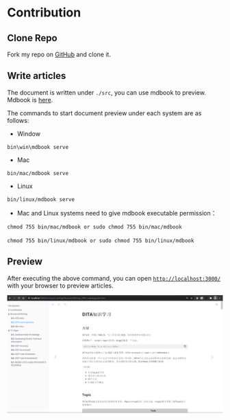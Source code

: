 # Contribution

## Clone Repo

Fork my repo on [GitHub](https://github.com/ireneontheway/ireneontheway.github.io) and clone it.

## Write articles
The document is written under `./src`, you can use mdbook to preview.
Mdbook is [here](https://mdbook.budshome.com).


The commands to start document preview under each system are as follows:

- Window

```
bin\win\mdbook serve
```

- Mac

```
bin/mac/mdbook serve
```

- Linux 

```
bin/linux/mdbook serve
```

-  Mac and Linux systems need to give mdbook executable permission：
 
```
chmod 755 bin/mac/mdbook or sudo chmod 755 bin/mac/mdbook

chmod 755 bin/linux/mdbook or sudo chmod 755 bin/linux/mdbook
```

## Preview

After executing the above command, you can open 
[`http://localhost:3000/`](http://localhost:3000/)
 with your browser to preview articles.

![Preview](../images/preview.png)